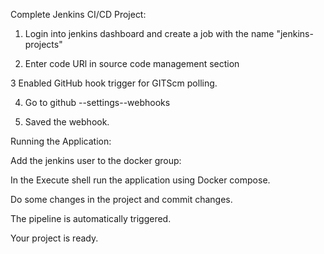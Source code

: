 Complete Jenkins CI/CD Project:

1. Login into jenkins dashboard and create a job with the name "jenkins-projects"

2. Enter code URl in source code management section

3 Enabled GitHub hook trigger for GITScm polling.

4. Go to github --settings--webhooks

5. Saved the webhook.

Running the Application:

Add the jenkins user to the docker group:

In the Execute shell run the application using Docker compose.

Do some changes in the project and commit changes.

The pipeline is automatically triggered.

Your project is ready.
